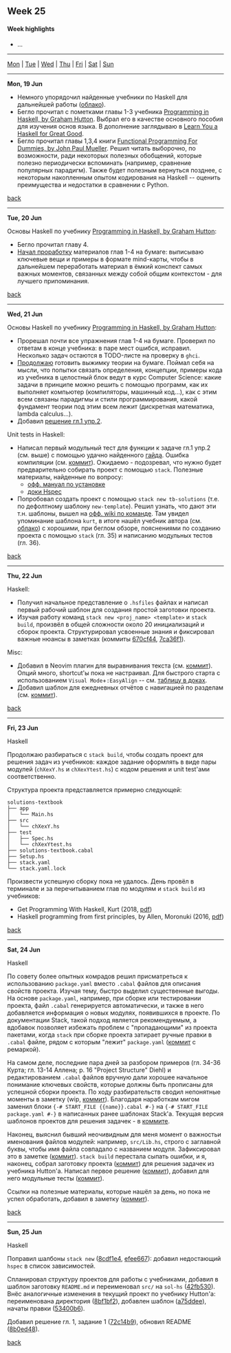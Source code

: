 <a name="top"></a>
## Week 25

<!--
[Previous week]() | [Next week]()
-->

#### Week highlights

- ...

---

[Mon](#mo) | [Tue](#tu) | [Wed](#we) | [Thu](#th) | [Fri](#fr) | [Sat](#sa) | [Sun](#su)

---

<a name="mo"></a>
**Mon, 19 Jun**

- Немного упорядочил найденные учебники по Haskell для дальнейшей работы ([облако](https://mega.nz/folder/n9kj3ZYT#s05qwHi_2j374Z_8Oo_4iw)).
- Бегло прочитал с пометками главы 1-3 учебника [Programming in Haskell, by Graham Hutton](https://mega.nz/file/b10XkKKD#XLhYfT7GBsJsCgL3Nw0zCKkGzBAAvN2XbiSoIriIK-Y). Выбрал его в качестве основного пособия для изучения основ языка. В дополнение заглядываю в [Learn You a Haskell for Great Good](http://learnyouahaskell.com/chapters).
- Бегло прочитал главы 1,3,4 книги [Functional Programming For Dummies, by John Paul Mueller](https://mega.nz/file/i5VEiBQT#PvCSkNli-E55ae8hZ9PW0ML8DyQ6QPSaFFeVO7XWA-0). Решил читать выборочно, по возможности, ради некоторых полезных обобщений, которые полезно периодически вспоминать (например, сравнение популярных парадигм). Также будет полезным вернуться позднее, с некоторым накопленным опытом кодирования на Haskell -- оценить преимущества и недостатки в сравнении с Python.


[back](#top)

---

<a name="tu"></a>
**Tue, 20 Jun**

Основы Haskell по учебнику [Programming in Haskell, by Graham Hutton](https://mega.nz/file/b10XkKKD#XLhYfT7GBsJsCgL3Nw0zCKkGzBAAvN2XbiSoIriIK-Y):
- Бегло прочитал главу 4.
- [Начал проработку](https://t.me/DanilTsygolnik_edu_wip/2) материалов глав 1-4 на бумаге: выписываю ключевые вещи и примеры в формате mind-карты, чтобы в дальнейшем переработать материал в ёмкий конспект самых важных моментов, связанных между собой общим контекстом - для лучшего припоминания.


[back](#top)

---

<a name="we"></a>
**Wed, 21 Jun**

Основы Haskell по учебнику [Programming in Haskell, by Graham Hutton](https://mega.nz/file/b10XkKKD#XLhYfT7GBsJsCgL3Nw0zCKkGzBAAvN2XbiSoIriIK-Y):
- Прорешал почти все упражнения глав 1-4 на бумаге. Проверил по ответам в конце учебника: в паре мест ошибся, исправил. Несколько задач остаются в TODO-листе на проверку в `ghci`.
- [Продолжаю](https://t.me/DanilTsygolnik_edu_wip/3) готовить выжимку теории на бумаге. Поймал себя на мысли, что попытки связать определения, концепции, примеры кода из учебника в целостный блок ведут в курс Computer Science: какие задачи в принципе можно решить с помощью программ, как их выполняет компьютер (компиляторы, машинный код...), как с этим всем связаны парадигмы и стили программирования, какой фундамент теории под этим всем лежит (дискретная математика, lambda calculus...).
- Добавил [решение гл.1 упр.2](https://github.com/DanilTsygolnik/learn_haskell/commit/6d6faf546d20773ba7d69e7c0daa664bb53a076b).


Unit tests in Haskell:
- Написал первый модульный тест для функции к задаче гл.1 упр.2 (см. выше) с помощью удачно найденного [гайда](https://hmc-cs-131-spring2020.github.io/howtos/tests.html). Ошибка компиляции (см. [коммит](https://github.com/DanilTsygolnik/learn_haskell/commit/7cf4afcfde41405de56277b018f1c729422469f2)). Ожидаемо - подозревал, что нужно будет предварительно собирать проект с помощью `stack`. Полезные материалы, найденные по вопросу:
  - [офф. мануал по установке](https://docs.haskellstack.org/en/stable/install_and_upgrade/) 
  - [доки Hspec](https://hspec.github.io/)
- Попробовал создать проект с помощью `stack new tb-solutions` (т.е. по дефолтному шаблону `new-template`). Решил узнать, что дают эти т.н. шаблоны, вышел на [офф. wiki по команде](https://docs.haskellstack.org/en/stable/GUIDE/). Там увидел упоминание шаблона `kurt`, в итоге нашёл учебник автора  (см. [облако](https://mega.nz/file/SsshHLLS#NANngSOfZI-bPxhMKRb-jWXizEHG8qFrPVzhMtr6gy4)) с хорошими, при беглом обзоре, пояснениями по созданию проекта с помощью `stack` (гл. 35) и написанию модульных тестов (гл. 36).


[back](#top)

---

<a name="th"></a>
**Thu, 22 Jun**


Haskell:
- Получил начальное представление о `.hsfiles` файлах и написал первый рабочий шаблон для создания простой заготовки проекта.
- Изучая работу команд `stack new <proj_name> <template>` и `stack build`, произвёл в общей сложности около 20 инициализаций и сборок проекта. Структурировал усвоенные знания и фиксировал важные нюансы в заметках (коммиты [670cf44](https://github.com/DanilTsygolnik/learn_haskell/commit/670cf44ae0a05262474432d4f388fbe61e54a089), [7ca36f1](https://github.com/DanilTsygolnik/learn_haskell/commit/7ca36f1f40450bdd9f14fbbaf5fb871ec115a050)).
 

Misc:
- Добавил в Neovim плагин для выравнивания текста (см. [коммит](https://github.com/DanilTsygolnik/my_nvim_config/commit/d2486f2b425331a5a239b859e26f131630c1de14)). Опций много, shortcut'ы пока не настраивал. Для быстрого старта с использованием `Visual Mode`+`:EasyAlign` -- см. [таблицу в доках](https://github.com/junegunn/vim-easy-align#examples-using-predefined-rules).
- Добавил шаблон для ежедневных отчётов с навигацией по разделам (см. [коммит](https://github.com/DanilTsygolnik/learning_tracker/commit/11bdb1a7a38627011c14bf1df5b408e352d710f6)).

[back](#top)

---

<a name="fr"></a>
**Fri, 23 Jun**

Haskell

Продолжаю разбираться с `stack build`, чтобы создать проект для решения задач из учебников: каждое задание оформлять в виде пары модулей (`chXexY.hs` и `chXexYtest.hs`) с кодом решения и unit test'ами соответственно.

Структура проекта представляется примерно следующей:
```
solutions-textbook
├── app
│   └── Main.hs
├── src
│   └── chXexY.hs
├── test
│   ├── Spec.hs
│   └── chXexYtest.hs
├── solutions-textbook.cabal
├── Setup.hs
├── stack.yaml
└── stack.yaml.lock
```

Произвести успешную сборку пока не удалось. День провёл в терминале и за перечитыванием глав по модулям и `stack build` из учебников:
- Get Programming With Haskell, Kurt (2018, [pdf](https://mega.nz/file/SsshHLLS#NANngSOfZI-bPxhMKRb-jWXizEHG8qFrPVzhMtr6gy4))
- Haskell programming from first principles, by Allen, Moronuki (2016, [pdf](https://mega.nz/file/rt8wBJxC#NUwGJOlC-0n85CG5zM8UeRaL52WbEl37ul4q03k1itM))

[back](#top)

---

<a name="sa"></a>
**Sat, 24 Jun**

Haskell

По совету более опытных комрадов решил присматреться к использованию `package.yaml` вместо `.cabal` файлов для описания свойств проекта. Изучая тему, быстро выделил существенные выгоды. На основе `package.yaml`, например, при сборке или тестировании проекта, файл `.cabal` генерируется автоматически, и также в него добавляется информация о новых модулях, появившихся в проекте. По документации Stack, такой подход является рекомендуемым, а вдобавок позволяет избежать проблем с "пропадающими" из проекта пакетами, когда `stack` при сборке проекта затирает ручные правки в `.cabal` файле, рядом с которым "лежит" `package.yaml` ([коммит](https://github.com/DanilTsygolnik/learn_haskell/commit/fa19a1f2b22e47f85cf9df203abc3999bbecdeb3) с ремаркой).

На самом деле, последние пара дней за разбором примеров (гл. 34-36 Курта; гл. 13-14 Аллена; p. 16 "Project Structure" Diehl) и редактированием `.cabal` файлов вручную дали хорошее начальное понимание ключевых свойств, которые должны быть прописаны для успешной сборки проекта. По ходу разбирательств сводил непонятные моменты в заметку (wip, [коммит](https://github.com/DanilTsygolnik/learn_haskell/commit/1cdc0329baecc684281377b3e4abc379c916fd36)). Благодаря наработкам мигом заменил блоки `{-# START_FILE {{name}}.cabal #-}` на `{-# START_FILE package.yaml #-}` в написанных ранее шаблонах Stack'a. Текущая версия шаблонов проектов для решения задачек - в [коммите](https://github.com/DanilTsygolnik/learn_haskell/commit/e645c91bc796ac6492692dc4e2b332346aeab079). 

Наконец, выяснил бывший неочивидным для меня момент о важностьи именования файлов модулей: например, `src/Lib.hs`, строго с заглавной буквы, чтобы имя файла совпадало с названием модуля. Зафиксировал это в заметке ([коммит](https://github.com/DanilTsygolnik/learn_haskell/commit/b2b08580cc694ba2fd92ac30396761cabb54c8a4)). `stack build` перестала сыпать ошибки, и я, наконец, собрал заготовку проекта ([коммит](https://github.com/DanilTsygolnik/learn_haskell/commit/a4a0753bbbb523cfb36e857b811afd757af935f6)) для решения задачек из учебника Hutton'a. Написал первое решение ([коммит](https://github.com/DanilTsygolnik/learn_haskell/commit/c3af78fe1d5e465c09bca280d4514f1b4cda2a25)), добавил для него модульные тесты ([коммит](https://github.com/DanilTsygolnik/learn_haskell/commit/cc4f3c72bfa9f6df30b0b3d99d0df21677ee11d7)).

Ссылки на полезные материалы, которые нашёл за день, но пока не успел обработать, добавил в заметку ([коммит](https://github.com/DanilTsygolnik/learn_haskell/commit/2adfd471cf7d4588a11f601ce8d8147d2f83a31a)).

[back](#top)

---

<a name="su"></a>
**Sun, 25 Jun**

Haskell

Поправил шалбоны `stack new` ([8cdf1e4](https://github.com/DanilTsygolnik/learn_haskell/commit/8cdf1e4436990ece6e3cf8c49eccf297fcac2658), [efee667](https://github.com/DanilTsygolnik/learn_haskell/commit/efee6672e4ce7de3fa2520c937f7f18339923e3a)): добавил недостающий `hspec` в список зависимостей.

Спланировал структуру проектов для работы с учебниками, добавил в шаблон заготовку `README.md` и переименовал `src/` на `sol-hs` ([42fb530](https://github.com/DanilTsygolnik/learn_haskell/commit/42fb53017a2accb281c3bd10b62c2f9bdd984449)). Внёс аналогичные изменения в текущий проект по учебнику Hutton'a: переименована директория ([8bf1bf2](https://github.com/DanilTsygolnik/learn_haskell/commit/8bf1bf2289541f5e2e88c31361bcef5613c8f761)), добавлен шаблон ([a75ddee](https://github.com/DanilTsygolnik/learn_haskell/commit/a75ddee5653d3f2ae995beb98ebcb92b148ecd2e)), начаты правки ([53400b6](https://github.com/DanilTsygolnik/learn_haskell/commit/53400b676f7a0fe680b96d10921840fb73017876)).

Добавил решение гл. 1, задание 1 ([72c14b9](https://github.com/DanilTsygolnik/learn_haskell/commit/72c14b970f393a21f09b88a98ce3da776a6b4b0c)), обновил README ([8b0ed48](https://github.com/DanilTsygolnik/learn_haskell/commit/8b0ed48691b788b037ab6085aa30ca9fa5edc168)).

[back](#top)


<!--

Use in @= register to paste a title for the current day
"**".trim(system('date +"%a, %d %b"'))."**"

---
-->
